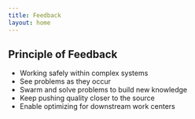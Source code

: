 ```yaml
---
title: Feedback
layout: home
---
```


## Principle of Feedback

- Working safely within complex systems
- See problems as they occur
- Swarm and solve problems to build new knowledge
- Keep pushing quality closer to the source
- Enable optimizing for downstream work centers

